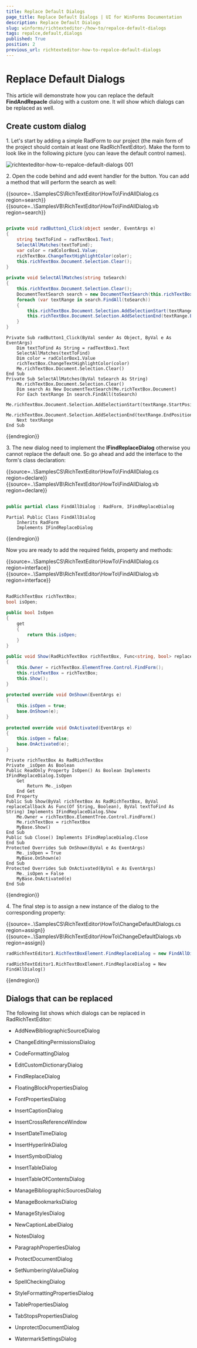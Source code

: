 ```yaml
---
title: Replace Default Dialogs
page_title: Replace Default Dialogs | UI for WinForms Documentation
description: Replace Default Dialogs
slug: winforms/richtexteditor-/how-to/repalce-default-dialogs
tags: repalce,default,dialogs
published: True
position: 2
previous_url: richtexteditor-how-to-repalce-default-dialogs
---
```


# Replace Default Dialogs

This article will demonstrate how you can replace the default __FindAndRepacle__ dialog with a custom one. It will show which dialogs can be replaced as well.

## Create custom dialog

1\. Let's start by adding a simple RadForm to our project (the main form of the project should contain at least one RadRichTextEditor). Make the form to look like in the following picture (you can leave the default control names).

![richtexteditor-how-to-repalce-default-dialogs 001](images/richtexteditor-how-to-repalce-default-dialogs001.png)

2\. Open the code behind and add event handler for the button. You can add a method that will perform the search as well:

{{source=..\SamplesCS\RichTextEditor\HowTo\FindAllDialog.cs region=search}} 
{{source=..\SamplesVB\RichTextEditor\HowTo\FindAllDialog.vb region=search}} 

````C#
    
private void radButton1_Click(object sender, EventArgs e)
{
    string textToFind = radTextBox1.Text;
    SelectAllMatches(textToFind);
    var color = radColorBox1.Value;
    richTextBox.ChangeTextHighlightColor(color);
    this.richTextBox.Document.Selection.Clear();
}
    
private void SelectAllMatches(string toSearch)
{
    this.richTextBox.Document.Selection.Clear();
    DocumentTextSearch search = new DocumentTextSearch(this.richTextBox.Document);
    foreach (var textRange in search.FindAll(toSearch))
    {
        this.richTextBox.Document.Selection.AddSelectionStart(textRange.StartPosition);
        this.richTextBox.Document.Selection.AddSelectionEnd(textRange.EndPosition);
    }
}

````
````VB.NET
Private Sub radButton1_Click(ByVal sender As Object, ByVal e As EventArgs)
    Dim textToFind As String = radTextBox1.Text
    SelectAllMatches(textToFind)
    Dim color = radColorBox1.Value
    richTextBox.ChangeTextHighlightColor(color)
    Me.richTextBox.Document.Selection.Clear()
End Sub
Private Sub SelectAllMatches(ByVal toSearch As String)
    Me.richTextBox.Document.Selection.Clear()
    Dim search As New DocumentTextSearch(Me.richTextBox.Document)
    For Each textRange In search.FindAll(toSearch)
        Me.richTextBox.Document.Selection.AddSelectionStart(textRange.StartPosition)
        Me.richTextBox.Document.Selection.AddSelectionEnd(textRange.EndPosition)
    Next textRange
End Sub

````

{{endregion}} 

3\. The new dialog need to implement the __IFindReplaceDialog__ otherwise you cannot replace the default one. So go ahead and add the interface to the form's class declaration:

{{source=..\SamplesCS\RichTextEditor\HowTo\FindAllDialog.cs region=declare}} 
{{source=..\SamplesVB\RichTextEditor\HowTo\FindAllDialog.vb region=declare}} 

````C#
    
public partial class FindAllDialog : RadForm, IFindReplaceDialog

````
````VB.NET
Partial Public Class FindAllDialog
    Inherits RadForm
    Implements IFindReplaceDialog

````

{{endregion}} 

Now you are ready to add the required fields, property and methods:

{{source=..\SamplesCS\RichTextEditor\HowTo\FindAllDialog.cs region=interface}} 
{{source=..\SamplesVB\RichTextEditor\HowTo\FindAllDialog.vb region=interface}} 

````C#
        
RadRichTextBox richTextBox;
bool isOpen;
        
public bool IsOpen
{
    get
    {
        return this.isOpen;
    }
}
    
public void Show(RadRichTextBox richTextBox, Func<string, bool> replaceCallback, string textToFind)
{
    this.Owner = richTextBox.ElementTree.Control.FindForm();
    this.richTextBox = richTextBox;
    this.Show();
}
        
protected override void OnShown(EventArgs e)
{
    this.isOpen = true;
    base.OnShown(e);
}
        
protected override void OnActivated(EventArgs e)
{
    this.isOpen = false;
    base.OnActivated(e);
}

````
````VB.NET
Private richTextBox As RadRichTextBox
Private _isOpen As Boolean
Public ReadOnly Property IsOpen() As Boolean Implements IFindReplaceDialog.IsOpen
    Get
        Return Me._isOpen
    End Get
End Property
Public Sub Show(ByVal richTextBox As RadRichTextBox, ByVal replaceCallback As Func(Of String, Boolean), ByVal textToFind As String) Implements IFindReplaceDialog.Show
    Me.Owner = richTextBox.ElementTree.Control.FindForm()
    Me.richTextBox = richTextBox
    MyBase.Show()
End Sub
Public Sub Close() Implements IFindReplaceDialog.Close
End Sub
Protected Overrides Sub OnShown(ByVal e As EventArgs)
    Me._isOpen = True
    MyBase.OnShown(e)
End Sub
Protected Overrides Sub OnActivated(ByVal e As EventArgs)
    Me._isOpen = False
    MyBase.OnActivated(e)
End Sub

````

{{endregion}} 

4\. The final step is to assign a new instance of the dialog to the corresponding property:

{{source=..\SamplesCS\RichTextEditor\HowTo\ChangeDefaultDialogs.cs region=assign}} 
{{source=..\SamplesVB\RichTextEditor\HowTo\ChangeDefaultDialogs.vb region=assign}} 

````C#
radRichTextEditor1.RichTextBoxElement.FindReplaceDialog = new FindAllDialog();

````
````VB.NET
radRichTextEditor1.RichTextBoxElement.FindReplaceDialog = New FindAllDialog()

````

{{endregion}} 

## Dialogs that can be replaced

The following list shows which dialogs can be replaced in RadRichTextEditor:
        

* AddNewBibliographicSourceDialog

* ChangeEditingPermissionsDialog

* CodeFormattingDialog

* EditCustomDictionaryDialog

* FindReplaceDialog

* FloatingBlockPropertiesDialog

* FontPropertiesDialog

* InsertCaptionDialog

* InsertCrossReferenceWindow

* InsertDateTimeDialog

* InsertHyperlinkDialog

* InsertSymbolDialog

* InsertTableDialog

* InsertTableOfContentsDialog

* ManageBibliographicSourcesDialog

* ManageBookmarksDialog

* ManageStylesDialog

* NewCaptionLabelDialog

* NotesDialog

* ParagraphPropertiesDialog

* ProtectDocumentDialog

* SetNumberingValueDialog

* SpellCheckingDialog

* StyleFormattingPropertiesDialog

* TablePropertiesDialog

* TabStopsPropertiesDialog

* UnprotectDocumentDialog

* WatermarkSettingsDialog
